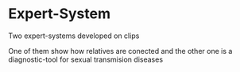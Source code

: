 # Expert-System
Two expert-systems developed on clips 

One of them show how relatives are conected and the other one is a diagnostic-tool for sexual transmision diseases
